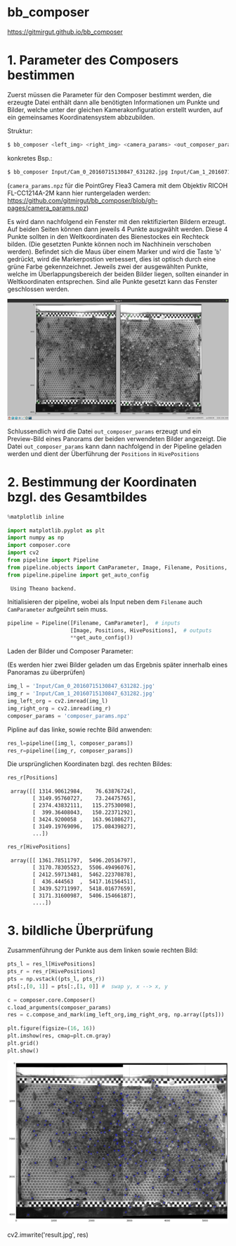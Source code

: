 # bb_composer


 https://gitmirgut.github.io/bb_composer

# 1. Parameter des Composers bestimmen

 Zuerst müssen die Parameter für den Composer bestimmt werden, die erzeugte Datei enthält dann alle benötigten Informationen um Punkte und Bilder, welche unter der gleichen Kamerakonfiguration erstellt wurden, auf ein gemeinsames Koordinatensystem abbzubilden.

 Struktur:
 ```bash
 $ bb_composer <left_img> <right_img> <camera_params> <out_composer_params>
 ```

 konkretes Bsp.:
 ```bash
 $ bb_composer Input/Cam_0_20160715130847_631282.jpg Input/Cam_1_20160715130847_631282.jpg Input/camera_params.npz composer_params.npz
 ```

 (```camera_params.npz``` für die PointGrey Flea3 Camera mit dem Objektiv RICOH FL-CC1214A-2M kann hier runtergeladen werden:
 https://github.com/gitmirgut/bb_composer/blob/gh-pages/camera_params.npz)

Es wird dann nachfolgend ein Fenster mit den rektifizierten Bildern erzeugt.
Auf beiden Seiten können dann jeweils 4 Punkte ausgwählt werden. Diese 4 Punkte
sollten in den Weltkoordinaten des Bienestockes ein Rechteck bilden. (Die
gesetzten Punkte können noch im Nachhinein verschoben werden). Befindet sich die
Maus über einem Marker und wird die Taste '```b```' gedrückt, wird die Markerpostion ver```b```essert, dies ist optisch durch eine grüne Farbe gekennzeichnet. Jeweils zwei der ausgewählten Punkte, welche im Überlappungsbereich der beiden Bilder liegen, sollten einander in Weltkoordinaten entsprechen. Sind alle Punkte gesetzt kann das Fenster geschlossen werden.

![png](pt_picker.png)

Schlussendlich wird die Datei ```out_composer_params``` erzeugt und ein Preview-Bild eines Panorams der beiden verwendeten Bilder angezeigt.
Die Datei ```out_composer_params``` kann dann nachfolgend in der Pipeline geladen werden und dient der Überführung der  ```Positions``` in ```HivePositions```

# 2. Bestimmung der Koordinaten bzgl. des Gesamtbildes


 ```python
 %matplotlib inline
 ```


 ```python
 import matplotlib.pyplot as plt
 import numpy as np
 import composer.core
 import cv2
 from pipeline import Pipeline
 from pipeline.objects import CamParameter, Image, Filename, Positions, HivePositions, CandidateOverlay
 from pipeline.pipeline import get_auto_config
 ```

     Using Theano backend.


 Initialisieren der pipeline, wobei als Input neben dem ```Filename``` auch  ```CamParameter``` aufgeührt sein muss.


 ```python
 pipeline = Pipeline([Filename, CamParameter],  # inputs
                     [Image, Positions, HivePositions],  # outputs
                     **get_auto_config())
 ```

 Laden der Bilder und Composer Parameter:

 (Es werden hier zwei Bilder geladen um das Ergebnis später innerhalb eines Panoramas zu überprüfen)


 ```python
 img_l = 'Input/Cam_0_20160715130847_631282.jpg'
 img_r = 'Input/Cam_1_20160715130847_631282.jpg'
 img_left_org = cv2.imread(img_l)
 img_right_org = cv2.imread(img_r)
 composer_params = 'composer_params.npz'
 ```

 Pipline auf das linke, sowie rechte Bild anwenden:


 ```python
 res_l=pipeline([img_l, composer_params])
 res_r=pipeline([img_r, composer_params])
 ```

 Die ursprünglichen Koordinaten bzgl. des rechten Bildes:


 ```python
 res_r[Positions]
 ```




     array([[ 1314.90612984,    76.63876724],
            [ 3149.95760727,    73.24475765],
            [ 2374.43832111,   115.27530098],
            [  399.36408043,   150.22371292],
            [ 3424.9200058 ,   163.96108627],
            [ 3149.19769096,   175.08439827],
            ...])




 ```python
 res_r[HivePositions]
 ```




     array([[ 1361.78511797,  5496.20516797],
            [ 3170.78305523,  5506.49496076],
            [ 2412.59713481,  5462.22370878],
            [  436.444563  ,  5417.16156451],
            [ 3439.52711997,  5418.01677659],
            [ 3171.31600987,  5406.15466187],
            ....])



# 3. bildliche Überprüfung

 Zusammenführung der Punkte aus dem linken sowie rechten Bild:


 ```python
 pts_l = res_l[HivePositions]
 pts_r = res_r[HivePositions]
 pts = np.vstack((pts_l, pts_r))
 pts[:,[0, 1]] = pts[:,[1, 0]] #  swap y, x --> x, y
 ```


 ```python
 c = composer.core.Composer()
 c.load_arguments(composer_params)
 res = c.compose_and_mark(img_left_org,img_right_org, np.array([pts]))
 ```


 ```python
 plt.figure(figsize=(16, 16))
 plt.imshow(res, cmap=plt.cm.gray)
 plt.grid()
 plt.show()
 ```


 ![png](output_21_0.png)


 cv2.imwrite('result.jpg', res)
